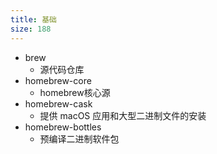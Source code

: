 ```yaml
---
title: 基础
size: 188
---
```

- brew
  - 源代码仓库
- homebrew-core
  - homebrew核心源
- homebrew-cask
  - 提供 macOS 应用和大型二进制文件的安装
- homebrew-bottles
  - 预编译二进制软件包
